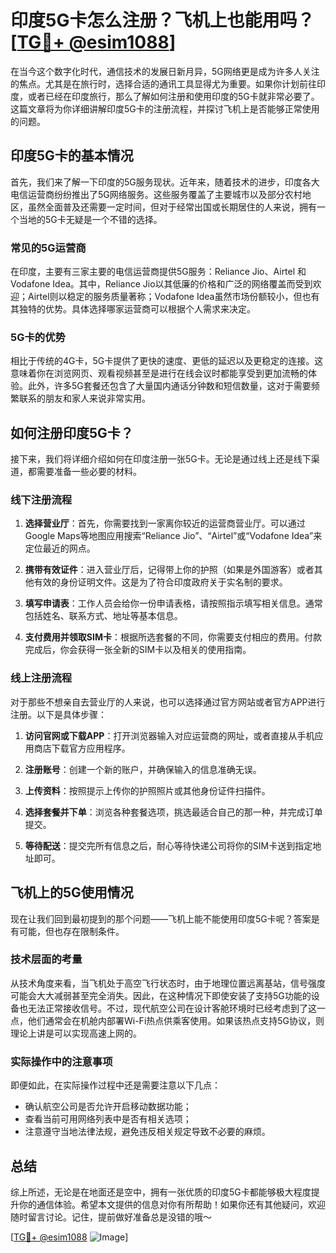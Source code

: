 # 印度5G卡怎么注册？飞机上也能用吗？[[TG💪+ @esim1088](https://t.me/s/esim1088)]

在当今这个数字化时代，通信技术的发展日新月异，5G网络更是成为许多人关注的焦点。尤其是在旅行时，选择合适的通讯工具显得尤为重要。如果你计划前往印度，或者已经在印度旅行，那么了解如何注册和使用印度的5G卡就非常必要了。这篇文章将为你详细讲解印度5G卡的注册流程，并探讨飞机上是否能够正常使用的问题。

## 印度5G卡的基本情况

首先，我们来了解一下印度的5G服务现状。近年来，随着技术的进步，印度各大电信运营商纷纷推出了5G网络服务。这些服务覆盖了主要城市以及部分农村地区，虽然全面普及还需要一定时间，但对于经常出国或长期居住的人来说，拥有一个当地的5G卡无疑是一个不错的选择。

### 常见的5G运营商

在印度，主要有三家主要的电信运营商提供5G服务：Reliance Jio、Airtel 和 Vodafone Idea。其中，Reliance Jio以其低廉的价格和广泛的网络覆盖而受到欢迎；Airtel则以稳定的服务质量著称；Vodafone Idea虽然市场份额较小，但也有其独特的优势。具体选择哪家运营商可以根据个人需求来决定。

### 5G卡的优势

相比于传统的4G卡，5G卡提供了更快的速度、更低的延迟以及更稳定的连接。这意味着你在浏览网页、观看视频甚至是进行在线会议时都能享受到更加流畅的体验。此外，许多5G套餐还包含了大量国内通话分钟数和短信数量，这对于需要频繁联系的朋友和家人来说非常实用。

## 如何注册印度5G卡？

接下来，我们将详细介绍如何在印度注册一张5G卡。无论是通过线上还是线下渠道，都需要准备一些必要的材料。

### 线下注册流程

1. **选择营业厅**：首先，你需要找到一家离你较近的运营商营业厅。可以通过Google Maps等地图应用搜索“Reliance Jio”、“Airtel”或“Vodafone Idea”来定位最近的网点。
   
2. **携带有效证件**：进入营业厅后，记得带上你的护照（如果是外国游客）或者其他有效的身份证明文件。这是为了符合印度政府关于实名制的要求。

3. **填写申请表**：工作人员会给你一份申请表格，请按照指示填写相关信息。通常包括姓名、联系方式、地址等基本信息。

4. **支付费用并领取SIM卡**：根据所选套餐的不同，你需要支付相应的费用。付款完成后，你会获得一张全新的SIM卡以及相关的使用指南。

### 线上注册流程

对于那些不想亲自去营业厅的人来说，也可以选择通过官方网站或者官方APP进行注册。以下是具体步骤：

1. **访问官网或下载APP**：打开浏览器输入对应运营商的网址，或者直接从手机应用商店下载官方应用程序。

2. **注册账号**：创建一个新的账户，并确保输入的信息准确无误。

3. **上传资料**：按照提示上传你的护照照片或其他身份证件扫描件。

4. **选择套餐并下单**：浏览各种套餐选项，挑选最适合自己的那一种，并完成订单提交。

5. **等待配送**：提交完所有信息之后，耐心等待快递公司将你的SIM卡送到指定地址即可。

## 飞机上的5G使用情况

现在让我们回到最初提到的那个问题——飞机上能不能使用印度5G卡呢？答案是有可能，但也存在限制条件。

### 技术层面的考量

从技术角度来看，当飞机处于高空飞行状态时，由于地理位置远离基站，信号强度可能会大大减弱甚至完全消失。因此，在这种情况下即使安装了支持5G功能的设备也无法正常接收信号。不过，现代航空公司在设计客舱环境时已经考虑到了这一点，他们通常会在机舱内部署Wi-Fi热点供乘客使用。如果该热点支持5G协议，则理论上讲是可以实现高速上网的。

### 实际操作中的注意事项

即便如此，在实际操作过程中还是需要注意以下几点：
- 确认航空公司是否允许开启移动数据功能；
- 查看当前可用网络列表中是否有相关选项；
- 注意遵守当地法律法规，避免违反相关规定导致不必要的麻烦。

## 总结

综上所述，无论是在地面还是空中，拥有一张优质的印度5G卡都能够极大程度提升你的通信体验。希望本文提供的信息对你有所帮助！如果你还有其他疑问，欢迎随时留言讨论。记住，提前做好准备总是没错的哦～

[[TG💪+ @esim1088](https://t.me/s/esim1088) ![Image](https://i.postimg.cc/4NQfJmqS/Snipaste-2025-05-13-00-14-12.png)]